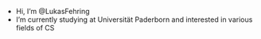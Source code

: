 - Hi, I’m @LukasFehring
- I’m currently studying at Universität Paderborn and interested in various fields of CS
